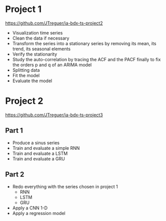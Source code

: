 # Project 1
https://github.com/JTreguer/ia-bdx-ts-project2

* Visualization time series
* Clean the data if necessary
* Transform the series into a stationary series by removing its mean, its trend, its seasonal elements
* Verify the stationarity
* Study the auto-correlation by tracing the ACF and the PACF finally to fix the orders p and q of an ARIMA model
* Splitting data
* Fit the model
* Evaluate the model

# Project 2
https://github.com/JTreguer/ia-bdx-ts-project3

## Part 1
* Produce a sinus series
* Train and evaluate a simple RNN
* Train and evaluate a LSTM 
* Train and evaluate a GRU 
## Part 2
* Redo everything with the series chosen in project 1
    * RNN
    * LSTM
    * GRU
* Apply a CNN 1-D
* Apply a regression model